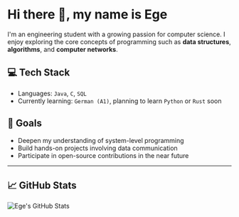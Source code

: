 <!--
**egeecagan/egeecagan** is a ✨ _special_ ✨ repository because its `README.md` (this file) appears on your GitHub profile.

Here are some ideas to get you started:

- 🔭 I’m currently working on ...
- 🌱 I’m currently learning ...
- 👯 I’m looking to collaborate on ...
- 🤔 I’m looking for help with ...
- 💬 Ask me about ...
- 📫 How to reach me: ...
- 😄 Pronouns: ...
- ⚡ Fun fact: ...
-->

# Hi there 💁, my name is Ege

I'm an engineering student with a growing passion for computer science. I enjoy exploring the core concepts of programming such as **data structures**, **algorithms**, and **computer networks**.

## 💻 Tech Stack

- Languages: `Java`, `C`, `SQL`
- Currently learning: `German (A1)`, planning to learn `Python` or `Rust` soon

## 🚀 Goals

- Deepen my understanding of system-level programming
- Build hands-on projects involving data communication
- Participate in open-source contributions in the near future

---

## 📈 GitHub Stats

![Ege's GitHub Stats](https://github-readme-stats.vercel.app/api?username=egeecagan&show_icons=true&theme=default)

